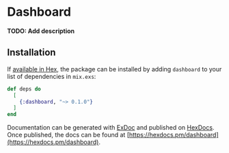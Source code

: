 # Dashboard

**TODO: Add description**

## Installation

If [available in Hex](https://hex.pm/docs/publish), the package can be installed
by adding `dashboard` to your list of dependencies in `mix.exs`:

```elixir
def deps do
  [
    {:dashboard, "~> 0.1.0"}
  ]
end
```

Documentation can be generated with [ExDoc](https://github.com/elixir-lang/ex_doc)
and published on [HexDocs](https://hexdocs.pm). Once published, the docs can
be found at [https://hexdocs.pm/dashboard](https://hexdocs.pm/dashboard).

